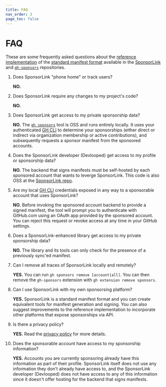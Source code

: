 ```yaml
---
title: FAQ
nav_order: 3
page_toc: false
---
```

# FAQ
<!-- #content -->
These are some frequently asked questions about the [reference implementation](github.md) 
of the [standard manifest format](spec.md) available in the 
[SponsorLink](https://github.com/devlooped/SponsorLink/) and 
[`gh-sponsors`](https://github.com/devlooped/gh-sponsors/) repositories.

1. Does SponsorLink "phone home" or track users?
   
   **NO.** 

2. Does SponsorLink require any changes to my project's code?

   **NO.**

3. Does SponsorLink get access to my private sponsorship data?

   **NO.** The [`gh sponsors`](https://github.com/devlooped/gh-sponsors) tool is 
   OSS and runs entirely locally. It uses your authenticated 
   [GH CLI](https://cli.github.com/) to determine your sponsorships (either 
   direct or indirect via organization membership or active contributions), 
   and subsequently requests a sponsor manifest from the sponsored accounts.

4. Does the SponsorLink developer (Devlooped) get access to my profile
   or sponsorship data?

   **NO.** The backend that signs manifests must be self-hosted by each sponsored 
   account that wants to leverge SponsorLink. This code is also OSS at the 
   [SponsorLink repo](https://github.com/devlooped/SponsorLink/).
   
5. Are my local [GH CLI](https://cli.github.com/) credentials exposed in any 
   way to a sponsorable account that uses SponsorLink?

   **NO.** Before invoking the sponsored account backend to provide a signed manifest, 
   the tool will prompt you to authenticate with GitHub.com using an OAuth app 
   provided by the sponsored account. You can reject this request or revoke access 
   at any time in your GitHub settings.

4. Does a SponsorLink-enhanced library get access to my private sponsorship data?
   
   **NO.** The library and its tools can only check for the presence of a previously
   sync'ed manifest.

5. Can I remove all traces of SponsorLink locally and remotely?
   
   **YES.** You can run `gh sponsors remove [account|all]`. You can 
   then remove the `gh-sponsors` extension with `gh extension remove sponsors`.

6. Can I use SponsorLink with my own sponsorsing platform?
   
   **YES.** SponsorLink is a standard manifest format and you can create equivalent 
   tools for manifest generation and signing. You can also suggest improvements 
   to the reference implementation to incorporate other platforms that expose 
   sponsorships via API.

7. Is there a privacy policy?
   
   **YES.** Read the [privacy policy](privacy.md) for more details.

8. Does the sponsorable account have access to my sponsorship information?

   **YES.** Accounts you are currently sponsoring already have this information as 
   part of their profile. SponsorLink itself does not use any information they 
   don't already have access to, and the SponsorLink developer (Devlooped) does 
   not have access to any of this information since it doesn't offer hosting for 
   the backend that signs manifests.